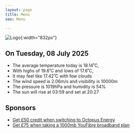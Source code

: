 ```yaml
---
layout: page
title: Menu
seo: Menu

---
```


![Logo](/images/logo.jpg){:width="832px"}

<!-- weather_marker starts -->
## On Tuesday, 08 July 2025

- The average temperature today is 18.14˚C,
- With highs of 19.6˚C and lows of 17.6˚C,
- It may feel like 17.42˚C with few clouds
- The wind speed is 2.06m/s and visibility is 10000m
- The pressure is 1019hPa and humidity is 54%
- The sun will rise at 03:59 and set at 20:27

<!-- weather_marker ends -->

## Sponsors

- [Get £50 credit when switching to Octopus Energy](https://bit.ly/3oD1nnS)
- [Get £75 when taking a 1000mb YouFibre broadband plan](https://aklam.io/91zWhU?)
